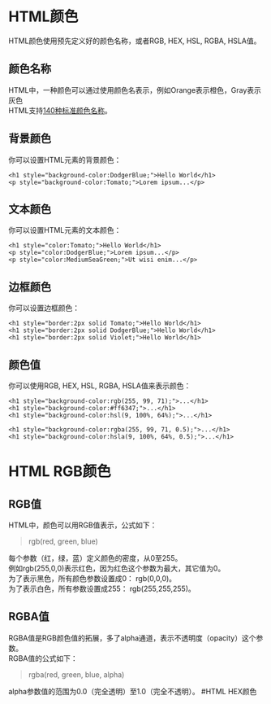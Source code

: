 # HTML颜色
HTML颜色使用预先定义好的颜色名称，或者RGB, HEX, HSL, RGBA, HSLA值。
## 颜色名称
HTML中，一种颜色可以通过使用颜色名表示，例如Orange表示橙色，Gray表示灰色  
HTML支持[140种标准颜色名称](https://www.w3schools.com/colors/colors_names.asp)。
## 背景颜色
你可以设置HTML元素的背景颜色：  
```
<h1 style="background-color:DodgerBlue;">Hello World</h1>
<p style="background-color:Tomato;">Lorem ipsum...</p>
```
## 文本颜色
你可以设置HTML元素的文本颜色：  
```
<h1 style="color:Tomato;">Hello World</h1>
<p style="color:DodgerBlue;">Lorem ipsum...</p>
<p style="color:MediumSeaGreen;">Ut wisi enim...</p>
```
## 边框颜色
你可以设置边框颜色：  
```
<h1 style="border:2px solid Tomato;">Hello World</h1>
<h1 style="border:2px solid DodgerBlue;">Hello World</h1>
<h1 style="border:2px solid Violet;">Hello World</h1>
```
## 颜色值
你可以使用RGB, HEX, HSL, RGBA, HSLA值来表示颜色：  
```
<h1 style="background-color:rgb(255, 99, 71);">...</h1>
<h1 style="background-color:#ff6347;">...</h1>
<h1 style="background-color:hsl(9, 100%, 64%);">...</h1>

<h1 style="background-color:rgba(255, 99, 71, 0.5);">...</h1>
<h1 style="background-color:hsla(9, 100%, 64%, 0.5);">...</h1>
```
# HTML RGB颜色
## RGB值
HTML中，颜色可以用RGB值表示，公式如下：  
> rgb(red, green, blue)

每个参数（红，绿，蓝）定义颜色的密度，从0至255。  
例如rgb(255,0,0)表示红色，因为红色这个参数为最大，其它值为0。  
为了表示黑色，所有颜色参数设置成0： rgb(0,0,0)。  
为了表示白色，所有参数设置成255： rgb(255,255,255)。
## RGBA值
RGBA值是RGB颜色值的拓展，多了alpha通道，表示不透明度（opacity）这个参数。  
RGBA值的公式如下：
> rgba(red, green, blue, alpha)

alpha参数值的范围为0.0（完全透明）至1.0（完全不透明）。
#HTML HEX颜色

